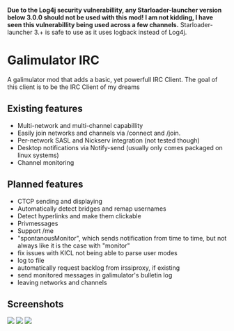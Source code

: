 <b>Due to the Log4j security vulnerabillity, any Starloader-launcher version below 3.0.0 should not be used with this mod!
I am not kidding, I have seen this vulnerabillity being used across a few channels.</b>
Starloader-launcher 3.+ is safe to use as it uses logback instead of Log4j.

# Galimulator IRC

A galimulator mod that adds a basic, yet powerfull IRC Client.
The goal of this client is to be the IRC Client of my dreams

## Existing features

- Multi-network and multi-channel capabillity
- Easily join networks and channels via /connect and /join.
- Per-network SASL and Nickserv integration (not tested though)
- Desktop notifications via Notify-send (usually only comes packaged on linux systems)
- Channel monitoring

## Planned features

- CTCP sending and displaying
- Automatically detect bridges and remap usernames
- Detect hyperlinks and make them clickable
- Privmessages
- Support /me
- "spontanousMonitor", which sends notification from time to time, but not always like it is the case with "monitor"
- fix issues with KICL not being able to parse user modes
- log to file
- automatically request backlog from irssiproxy, if existing
- send monitored messages in galimulator's bulletin log
- leaving networks and channels

## Screenshots

<img src="https://files.geolykt.de/GalimIRC-example-1.png" />
<img src="https://files.geolykt.de/GalimIRC-example-2.png" />
<img src="https://files.geolykt.de/GalimIRC-example-3.png" />
